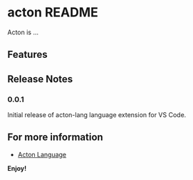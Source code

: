 # acton README

Acton is ...

## Features

## Release Notes

### 0.0.1

Initial release of acton-lang language extension for VS Code.

## For more information

* [Acton Language](http://www.acton-lang.org)

**Enjoy!**
